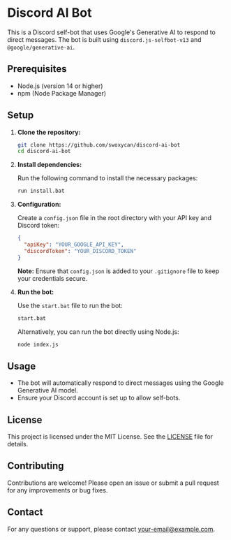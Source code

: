 # Discord AI Bot

This is a Discord self-bot that uses Google's Generative AI to respond to direct messages. The bot is built using `discord.js-selfbot-v13` and `@google/generative-ai`.

## Prerequisites

- Node.js (version 14 or higher)
- npm (Node Package Manager)

## Setup

1. **Clone the repository:**

   ```bash
   git clone https://github.com/swoxycan/discord-ai-bot
   cd discord-ai-bot
   ```

2. **Install dependencies:**

   Run the following command to install the necessary packages:

   ```bash
   run install.bat
   ```

3. **Configuration:**

   Create a `config.json` file in the root directory with your API key and Discord token:

   ```json
   {
     "apiKey": "YOUR_GOOGLE_API_KEY",
     "discordToken": "YOUR_DISCORD_TOKEN"
   }
   ```

   **Note:** Ensure that `config.json` is added to your `.gitignore` file to keep your credentials secure.

4. **Run the bot:**

   Use the `start.bat` file to run the bot:

   ```bash
   start.bat
   ```

   Alternatively, you can run the bot directly using Node.js:

   ```bash
   node index.js
   ```

## Usage

- The bot will automatically respond to direct messages using the Google Generative AI model.
- Ensure your Discord account is set up to allow self-bots.

## License

This project is licensed under the MIT License. See the [LICENSE](LICENSE) file for details.

## Contributing

Contributions are welcome! Please open an issue or submit a pull request for any improvements or bug fixes.

## Contact

For any questions or support, please contact [your-email@example.com](swoxycan@tutamail.com). 
